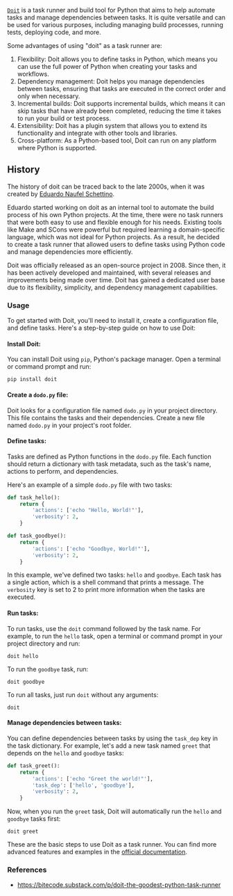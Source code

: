 
[`Doit`](https://pydoit.org/) is a task runner and build tool for Python that aims to help automate tasks and manage dependencies between tasks. It is quite versatile and can be used for various purposes, including managing build processes, running tests, deploying code, and more.

Some advantages of using "doit" as a task runner are:

1.  Flexibility: Doit allows you to define tasks in Python, which means you can use the full power of Python when creating your tasks and workflows.
2.  Dependency management: Doit helps you manage dependencies between tasks, ensuring that tasks are executed in the correct order and only when necessary.
3.  Incremental builds: Doit supports incremental builds, which means it can skip tasks that have already been completed, reducing the time it takes to run your build or test process.
4.  Extensibility: Doit has a plugin system that allows you to extend its functionality and integrate with other tools and libraries.
5.  Cross-platform: As a Python-based tool, Doit can run on any platform where Python is supported.

## History

The history of doit can be traced back to the late 2000s, when it was created by [Eduardo Naufel Schettino](https://github.com/schettino72).

Eduardo started working on doit as an internal tool to automate the build process of his own Python projects. At the time, there were no task runners that were both easy to use and flexible enough for his needs. Existing tools like Make and SCons were powerful but required learning a domain-specific language, which was not ideal for Python projects. As a result, he decided to create a task runner that allowed users to define tasks using Python code and manage dependencies more efficiently.

Doit was officially released as an open-source project in 2008. Since then, it has been actively developed and maintained, with several releases and improvements being made over time. Doit has gained a dedicated user base due to its flexibility, simplicity, and dependency management capabilities.

### Usage

To get started with Doit, you'll need to install it, create a configuration file, and define tasks. Here's a step-by-step guide on how to use Doit:

#### Install Doit:

You can install Doit using `pip`, Python's package manager. Open a terminal or command prompt and run:

```
pip install doit
```

#### Create a `dodo.py` file:

Doit looks for a configuration file named `dodo.py` in your project directory. This file contains the tasks and their dependencies. Create a new file named `dodo.py` in your project's root folder.

#### Define tasks:

Tasks are defined as Python functions in the `dodo.py` file. Each function should return a dictionary with task metadata, such as the task's name, actions to perform, and dependencies.

Here's an example of a simple `dodo.py` file with two tasks:

```python
def task_hello():
    return {
        'actions': ['echo "Hello, World!"'],
        'verbosity': 2,
    }

def task_goodbye():
    return {
        'actions': ['echo "Goodbye, World!"'],
        'verbosity': 2,
    }
```

In this example, we've defined two tasks: `hello` and `goodbye`. Each task has a single action, which is a shell command that prints a message. The `verbosity` key is set to 2 to print more information when the tasks are executed.

#### Run tasks:

To run tasks, use the `doit` command followed by the task name. For example, to run the `hello` task, open a terminal or command prompt in your project directory and run:

```
doit hello
```

To run the `goodbye` task, run:

```
doit goodbye
```

To run all tasks, just run `doit` without any arguments:

```
doit
```

#### Manage dependencies between tasks:

You can define dependencies between tasks by using the `task_dep` key in the task dictionary. For example, let's add a new task named `greet` that depends on the `hello` and `goodbye` tasks:

```python
def task_greet():
    return {
        'actions': ['echo "Greet the world!"'],
        'task_dep': ['hello', 'goodbye'],
        'verbosity': 2,
    }
```

Now, when you run the `greet` task, Doit will automatically run the `hello` and `goodbye` tasks first:

```
doit greet
```

These are the basic steps to use Doit as a task runner. You can find more advanced features and examples in the [official documentation](https://pydoit.org/contents.html).

### References

- https://bitecode.substack.com/p/doit-the-goodest-python-task-runner

